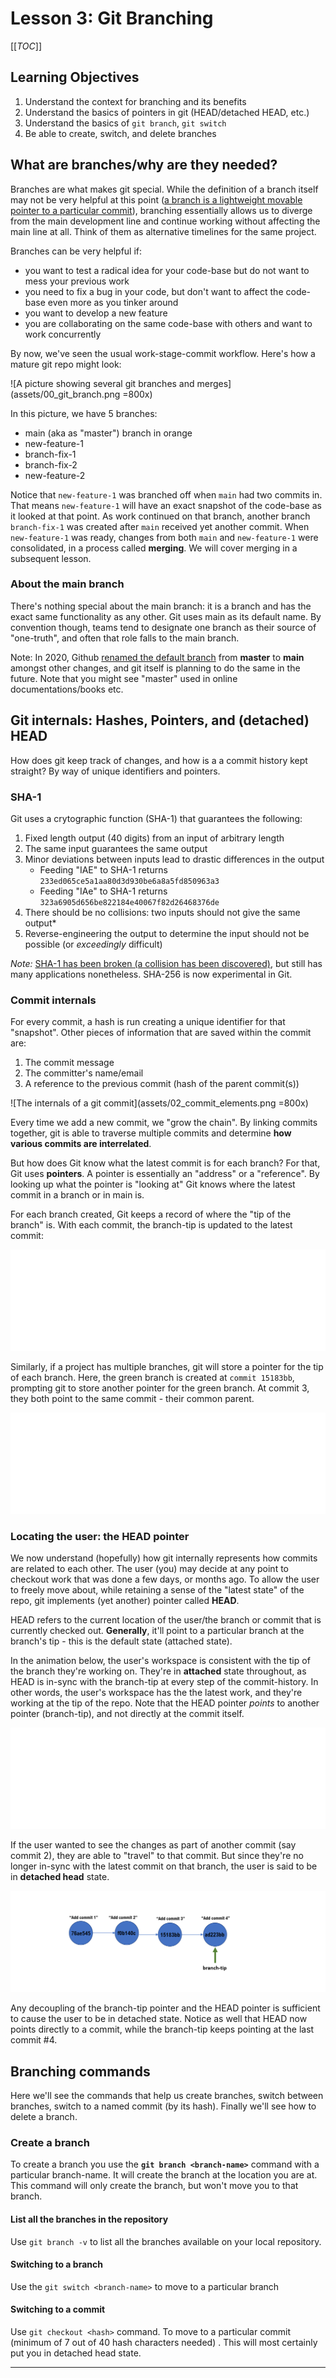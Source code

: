 
# Lesson 3: Git Branching

[[_TOC_]]

## Learning Objectives

1. Understand the context for branching and its benefits
2. Understand the basics of pointers in git (HEAD/detached HEAD, etc.)
3. Understand the basics of `git branch`, `git switch`
4. Be able to create, switch, and delete branches

## What are branches/why are they needed?

Branches are what makes git special. While the definition of a branch itself may not be very helpful at this point ([a branch is a lightweight movable pointer to a particular commit](https://git-scm.com/book/en/v2/Git-Branching-Branches-in-a-Nutshell)), branching essentially allows us to diverge from the main development line and continue working without affecting the main line at all. Think of them as alternative timelines for the same project.

Branches can be very helpful if:

+ you want to test a radical idea for your code-base but do not want to mess your previous work
+ you need to fix a bug in your code, but don't want to affect the code-base even more as you tinker around 
+ you want to develop a new feature 
+ you are collaborating on the same code-base with others and want to work concurrently

By now, we've seen the usual work-stage-commit workflow. Here's how a mature git repo might look:

![A picture showing several git branches and merges](assets/00_git_branch.png =800x)

In this picture, we have 5 branches:

+ main (aka as "master") branch in orange
+ new-feature-1
+ branch-fix-1
+ branch-fix-2
+ new-feature-2

Notice that `new-feature-1` was branched off when `main` had two commits in. That means `new-feature-1` will have an exact snapshot of the code-base as it looked at that point. As work continued on that branch, another branch `branch-fix-1` was created after `main` received yet another commit. When `new-feature-1` was ready, changes from both `main` and `new-feature-1` were consolidated, in a process called **merging**. We will cover merging in a subsequent lesson.

### About the main branch

There's nothing special about the main branch: it is a branch and has the exact same functionality as any other. Git uses main as its default name. By convention though, teams tend to designate one branch as their source of "one-truth", and often that role falls to the main branch. 

Note: In 2020, Github [renamed the default branch](https://github.com/github/renaming) from **master** to **main** amongst other changes, and git itself is planning to do the same in the future. Note that you might see "master" used in online documentations/books etc.


## Git internals: Hashes, Pointers, and (detached) HEAD

How does git keep track of changes, and how is a a commit history kept straight? By way of unique identifiers and pointers.


### SHA-1

Git uses a crytographic function (SHA-1) that guarantees the following:

1. Fixed length output (40 digits) from an input of arbitrary length
2. The same input guarantees the same output
3. Minor deviations between inputs lead to drastic differences in the output
	+ Feeding "IAE" to SHA-1 returns `233ed065ce5a1aa80d3d930be6a8a5fd850963a3`	
	+ Feeding "IAe" to SHA-1 returns `323a6905d656be822184e40067f82d26468376de`
4. There should be no collisions: two inputs should not give the same output*
5. Reverse-engineering the output to determine the input should not be possible (or *exceedingly* difficult)

*Note:* [SHA-1 has been broken (a collision has been discovered)](https://phys.org/news/2017-02-cwi-google-collision-industry-standard.html), but still has many applications nonetheless. SHA-256 is now experimental in Git.

### Commit internals

For every commit, a hash is run creating a unique identifier for that "snapshot". Other pieces of information that are saved within the commit are:

1. The commit message
2. The committer's name/email
3. A reference to the previous commit (hash of the parent commit(s))

![The internals of a git commit](assets/02_commit_elements.png =800x)

Every time we add a new commit, we "grow the chain". By linking commits together, git is able to traverse multiple commits and determine **how various commits are interrelated**.

But how does Git know what the latest commit is for each branch? For that, Git uses **pointers**. A pointer is essentially an "address" or a "reference". By looking up what the pointer is "looking at" Git knows where the latest commit in a branch or in main is.

For each branch created, Git keeps a record of where the "tip of the branch" is. With each commit, the branch-tip is updated to the latest commit:

![Traversing a git branch with branch-tip](assets/03_synch_branch_tip.gif)

Similarly, if a project has multiple branches, git will store a pointer for the tip of each branch. Here, the green branch is created at `commit 15183bb`, prompting git to store another pointer for the green branch. At commit 3, they both point to the same commit - their common parent.

![Traversing a git branch with branch-tip](assets/04_synch_two_branches.gif)

### Locating the user: the HEAD pointer

We now understand (hopefully) how git internally represents how commits are related to each other. The user (you) may decide at any point to checkout work that was done a few days, or months ago. To allow the user to freely move about, while retaining a sense of the "latest state" of the repo, git implements (yet another) pointer called **HEAD**. 

HEAD refers to the current location of the user/the branch or commit that is currently checked out. **Generally**, it'll point to a particular branch at the branch's tip - this is the default state (attached state).

In the animation below, the user's workspace is consistent with the tip of the branch they're working on. They're in **attached** state throughout, as HEAD is in-sync with the branch-tip at every step of the commit-history. In other words, the user's workspace has the the latest work, and they're working at the tip of the repo. Note that the HEAD pointer *points* to another pointer (branch-tip), and not directly at the commit itself.

![HEAD and attached state](assets/05_branch_head_anim.gif)

If the user wanted to see the changes as part of another commit (say commit 2), they are able to "travel" to that commit. But since they're no longer in-sync with the latest commit on that branch, the user is said to be in **detached head** state.


![HEAD and attached state](assets/06_detached_state_anim.gif)

Any decoupling of the branch-tip pointer and the HEAD pointer is sufficient to cause the user to be in detached state. Notice as well that HEAD now points directly to a commit, while the branch-tip keeps pointing at the last commit #4.

## Branching commands

Here we'll see the commands that help us create branches, switch between branches, switch to a named commit (by its hash). Finally we'll see how to delete a branch.

### Create a branch
To create a branch you use the **`git branch <branch-name>`** command with a particular branch-name.  It will create the branch at the location you are at. This command will only create the branch, but won't move you to that branch. 

#### List all the branches in the repository
Use `git branch -v` to list all the branches available on your local repository.

#### Switching to a branch
Use the `git switch <branch-name>` to move to a particular branch

#### Switching to a commit
Use `git checkout <hash>` command. To move to a particular commit (minimum of 7 out of 40 hash characters needed) . This will most certainly put you in detached head state.
 
 ----
 